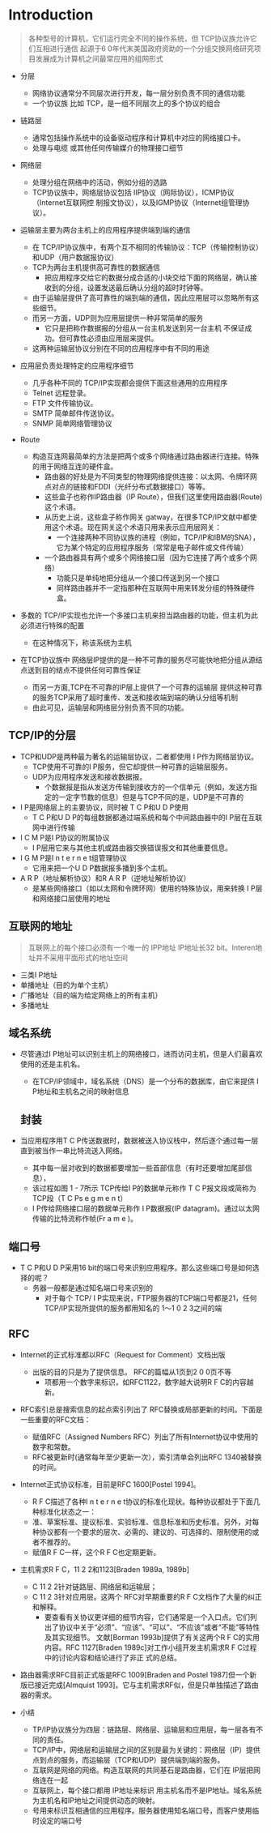 # Introduction
 > 各种型号的计算机，它们运行完全不同的操作系统，但 TCP协议族允许它们互相进行通信
起源于6 0年代末美国政府资助的一个分组交换网络研究项目发展成为计算机之间最常应用的组网形式

 
* 分层
  * 网络协议通常分不同层次进行开发，每一层分别负责不同的通信功能
  * 一个协议族 比如 TCP，是一组不同层次上的多个协议的组合
* 链路层
  * 通常包括操作系统中的设备驱动程序和计算机中对应的网络接口卡。
  * 处理与电缆 或其他任何传输媒介的物理接口细节

* 网络层
  * 处理分组在网络中的活动，例如分组的选路
  * TCP协议族中，网络层协议包括 IIP协议（网际协议），ICMP协议（Internet互联网控	制报文协议），以及IGMP协议（Internet组管理协议）。

* 运输层主要为两台主机上的应用程序提供端到端的通信
	* 在 TCP/IP协议族中，有两个互不相同的传输协议：TCP（传输控制协议）和UDP（用户数据报协议）
	* TCP为两台主机提供高可靠性的数据通信 
		* 把应用程序交给它的数据分成合适的小块交给下面的网络层，确认接收到的分组，设置发送最后确认分组的超时时钟等。
	* 由于运输层提供了高可靠性的端到端的通信，因此应用层可以忽略所有这些细节。
	* 而另一方面，UDP则为应用层提供一种非常简单的服务
		* 它只是把称作数据报的分组从一台主机发送到另一台主机 不保证成功。但可靠性必须由应用层来提供。
	* 这两种运输层协议分别在不同的应用程序中有不同的用途
	
* 应用层负责处理特定的应用程序细节
	* 几乎各种不同的 TCP/IP实现都会提供下面这些通用的应用程序
	* Telnet 远程登录。
	* FTP 文件传输协议。
	* SMTP 简单邮件传送协议。
	* SNMP 简单网络管理协议

* Route
  * 构造互连网最简单的方法是把两个或多个网络通过路由器进行连接。特殊的用于网络互连的硬件盒。
	* 路由器的好处是为不同类型的物理网络提供连接：以太网、令牌环网点对点的链接和FDDI（光纤分布式数据接口）等等。
	* 这些盒子也称作IP路由器（IP Route），但我们这里使用路由器(Route)这个术语。
	* 从历史上说，这些盒子称作网关 gatway，在很多TCP/IP文献中都使用这个术语。现在网关这个术语只用来表示应用层网关：
		* 一个连接两种不同协议族的进程（例如，TCP/IP和IBM的SNA），它为某个特定的应用程序服务（常常是电子邮件或文件传输）
	* 一个路由器具有两个或多个网络接口层（因为它连接了两个或多个网络）
		* 功能只是单纯地把分组从一个接口传送到另一个接口
		* 同样路由器并不一定指那种在互联网中用来转发分组的特殊硬件盒。
* 多数的 TCP/IP实现也允许一个多接口主机来担当路由器的功能，但主机为此必须进行特殊的配置
	* 在这种情况下，称该系统为主机

* 在TCP协议族中 网络层IP提供的是一种不可靠的服务尽可能快地把分组从源结点送到目的结点不提供任何可靠性保证
	* 而另一方面,TCP在不可靠的IP层上提供了一个可靠的运输层 提供这种可靠的服务TCP采用了超时重传、发送和接收端到端的确认分组等机制
	* 由此可见，运输层和网络层分别负责不同的功能。
	
## TCP/IP的分层

* TCP和UDP是两种最为著名的运输层协议，二者都使用 I P作为网络层协议。
	* TCP使用不可靠的I P服务，但它却提供一种可靠的运输层服务。
	* UDP为应用程序发送和接收数据报。
		* 个数据报是指从发送方传输到接收方的一个信单元（例如，发送方指定的一定字节数的信息）但是与TCP不同的是，UDP是不可靠的
* I P是网络层上的主要协议，同时被 T C P和U D P使用
	* T C P和U D P的每组数据都通过端系统和每个中间路由器中的I P层在互联网中进行传输
* I C M P是I P协议的附属协议
	* I P层用它来与其他主机或路由器交换错误报文和其他重要信息。
* I G M P是I n t e r n e t组管理协议
	* 它用来把一个U D P数据报多播到多个主机。
* A R P（地址解析协议）和R A R P（逆地址解析协议）
	* 是某些网络接口（如以太网和令牌环网）使用的特殊协议，用来转换 I P层和网络接口层使用的地址
	


## 互联网的地址
> 互联网上的每个接口必须有一个唯一的 IPP地址
IP地址长32 bit。Interen地址并不采用平面形式的地址空间

* 三类I P地址
* 单播地址（目的为单个主机）
* 广播地址（目的端为给定网络上的所有主机）
* 多播地址

## 域名系统

* 尽管通过I P地址可以识别主机上的网络接口，进而访问主机，但是人们最喜欢使用的还是主机名。
	* 在TCP/IP领域中，域名系统（DNS）是一个分布的数据库，由它来提供 I P地址和主机名之间的映射信息
	
	
	## 封装
* 当应用程序用T C P传送数据时，数据被送入协议栈中，然后逐个通过每一层直到被当作一串比特流送入网络。
	* 其中每一层对收到的数据都要增加一些首部信息（有时还要增加尾部信息），
	* 该过程如图 1 - 7所示 TCP传给I P的数据单元称作 T C P报文段或简称为 TCP段（T C Ps e g m e n t）
	* I P传给网络接口层的数据单元称作 I P数据报(IP datagram)。通过以太网传输的比特流称作帧(Fr a m e )。
	
## 端口号

* T C P和U D P采用16 bit的端口号来识别应用程序。那么这些端口号是如何选择的呢？
	* 务器一般都是通过知名端口号来识别的
		* 对于每个 TCP/ I P实现来说，FTP服务器的TCP端口号都是21，任何TCP/IP实现所提供的服务都用知名的 1～1 0 2 3之间的端
		
## RFC
* Internet的正式标准都以RFC（Request for Comment）文档出版
	* 出版的目的只是为了提供信息。 RFC的篇幅从1页到2 0 0页不等
		* 项都用一个数字来标识，如RFC1122，数字越大说明R F C的内容越新。
		
* RFC索引总是搜索信息的起点索引列出了 RFC替换或局部更新的时间。下面是一些重要的RFC文档：
	* 赋值RFC（Assigned Numbers RFC）列出了所有Internet协议中使用的数字和常数。
	* RFC被更新时(通常每年至少更新一次），索引清单会列出RFC 1340被替换的时间。
* Internet正式协议标准，目前是RFC 1600[Postel 1994]。
	* R F C描述了各种I n t e r n e t协议的标准化现状。每种协议都处于下面几种标准化状态之一：
	* 准、草案标准、提议标准、实验标准、信息标准和历史标准。另外，对每种协议都有一个要求的层次、必需的、建议的、可选择的、限制使用的或者不推荐的。
	* 赋值R F C一样，这个R F C也定期更新。
* 主机需求R F C，11 2 2和1123[Braden 1989a, 1989b]
	* C 11 2 2针对链路层、网络层和运输层；
	* C 11 2 3针对应用层。这两个 RFC对早期重要的R F C文档作了大量的纠正和解释。
		* 要查看有关协议更详细的细节内容，它们通常是一个入口点。它们列出了协议中关于“必须”、“应该”、“可以”、“不应该”或者“不能”等特性及其实现细节。
		文献[Borman 1993b]提供了有关这两个R F C的实用内容。RFC 1127[Braden 1989c]对工作小组开发主机需求R F C过程中的讨论内容和结论进行了非正		式的总结。
* 路由器需求RFC目前正式版是RFC 1009[Braden and Postel 1987]但一个新版已接近完成[Almquist 1993]。它与主机需求RF似，但是只单独描述了路由器的需求。

* 小结
	* TP/IP协议族分为四层：链路层、网络层、运输层和应用层，每一层各有不同的责任。
	* TCP/IP中，网络层和运输层之间的区别是最为关键的：网络层（IP）提供点到点的服务，而运输层（TCP和UDP）提供端到端的服务。
	* 互联网是网络的网络。构造互联网的共同基石是路由器，它们在 IP层把网络连在一起 
	* 互联网上，每个接口都用 IP地址来标识 用主机名而不是IP地址。域名系统为主机名和IP地址之间提供动态的映射。
	* 号用来标识互相通信的应用程序。服务器使用知名端口号，而客户使用临时设定的端口号

